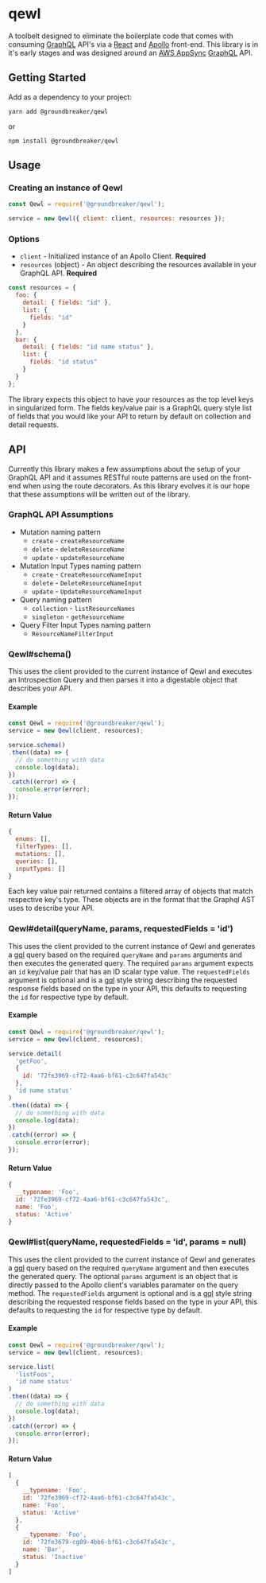 # qewl
A toolbelt designed to eliminate the boilerplate code that comes with consuming [GraphQL](https://graphql.org) API's via a [React](https://reactjs.org) and [Apollo](https://www.apollographql.com) front-end. This library is in it's early stages and was designed around an [AWS AppSync](https://aws.amazon.com/appsync/) [GraphQL](https://graphql.org) API.  

## Getting Started

Add as a dependency to your project:

    yarn add @groundbreaker/qewl

  or

    npm install @groundbreaker/qewl

## Usage

### Creating an instance of Qewl

```js
const Qewl = require('@groundbreaker/qewl');

service = new Qewl({ client: client, resources: resources });
```

### Options

- `client` - Initialized instance of an Apollo Client. **Required**
- `resources` (object) - An object describing the resources available in your GraphQL API. **Required**

```js
const resources = {
  foo: {
    detail: { fields: "id" },
    list: {
      fields: "id"
    }
  },
  bar: {
    detail: { fields: "id name status" },
    list: {
      fields: "id status"
    }
  }
};
```

The library expects this object to have your resources as the top level keys in singularized form. The fields key/value pair is a GraphQL query style list of fields that you would like your API to return by default on collection and detail requests. 

## API

Currently this library makes a few assumptions about the setup of your GraphQL API and it assumes RESTful route patterns are used on the front-end when using the route decorators. As this library evolves it is our hope that these assumptions will be written out of the library.

### GraphQL API Assumptions

- Mutation naming pattern
  - `create` - `createResourceName`
  - `delete` - `deleteResourceName`
  - `update` - `updateResourceName`
- Mutation Input Types naming pattern
  - `create` - `CreateResourceNameInput`
  - `delete` - `DeleteResourceNameInput`
  - `update` - `UpdateResourceNameInput`
- Query naming pattern 
  - `collection` - `listResourceNames`
  - `singleton` - `getResourceName`
- Query Filter Input Types naming pattern
  - `ResourceNameFilterInput`

### Qewl#schema()

This uses the client provided to the current instance of Qewl and executes an Introspection Query and then parses it into a digestable object that describes your API.

#### Example

```js
const Qewl = require('@groundbreaker/qewl');
service = new Qewl(client, resources);

service.schema()
.then((data) => {
  // do something with data
  console.log(data);
})
.catch((error) => {
  console.error(error);
});
```

#### Return Value

```js
{
  enums: [],
  filterTypes: [],
  mutations: [],
  queries: [],
  inputTypes: [] 
}
```

Each key value pair returned contains a filtered array of objects that match respective key's type. These objects are in the format that the Graphql AST uses to describe your API.

### Qewl#detail(queryName, params, requestedFields = 'id')

This uses the client provided to the current instance of Qewl and generates a [gql](https://github.com/apollographql/graphql-tag) query based on the required `queryName` and `params` arguments and then executes the generated query. The required `params` argument expects an `id` key/value pair that has an ID scalar type value. The `requestedFields` argument is optional and is a [gql](https://github.com/apollographql/graphql-tag) style string describing the requested response fields based on the type in your API, this defaults to requesting the `id` for respective type by default.

#### Example

```js
const Qewl = require('@groundbreaker/qewl');
service = new Qewl(client, resources);

service.detail(
  'getFoo',
  {
    id: '72fe3969-cf72-4aa6-bf61-c3c647fa543c'
  },
  'id name status'
)
.then((data) => {
  // do something with data
  console.log(data);
})
.catch((error) => {
  console.error(error);
});
```

#### Return Value

```js
{
  __typename: 'Foo',
  id: '72fe3969-cf72-4aa6-bf61-c3c647fa543c',
  name: 'Foo',
  status: 'Active'
}
```

### Qewl#list(queryName, requestedFields = 'id', params = null)

This uses the client provided to the current instance of Qewl and generates a [gql](https://github.com/apollographql/graphql-tag) query based on the required `queryName` argument and then executes the generated query. The optional `params` argument is an object that is directly passed to the Apollo client's variables paramater on the query method. The `requestedFields` argument is optional and is a [gql](https://github.com/apollographql/graphql-tag) style string describing the requested response fields based on the type in your API, this defaults to requesting the `id` for respective type by default.

#### Example

```js
const Qewl = require('@groundbreaker/qewl');
service = new Qewl(client, resources);

service.list(
  'listFoos',
  'id name status'
)
.then((data) => {
  // do something with data
  console.log(data);
})
.catch((error) => {
  console.error(error);
});
```

#### Return Value

```js
[
  {
    __typename: 'Foo',
    id: '72fe3969-cf72-4aa6-bf61-c3c647fa543c',
    name: 'Foo',
    status: 'Active'
  },
  {
    __typename: 'Foo',
    id: '72fe3679-cg09-4bb6-bf61-c3c647fa543c',
    name: 'Bar',
    status: 'Inactive'
  }
]
```
